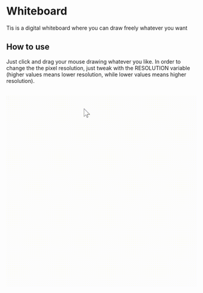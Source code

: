 # Whiteboard
Tis is a digital whiteboard where you can draw freely whatever you want

<h2> How to use </h2>
<p>
  Just click and drag your mouse drawing whatever you like. In order to change the the pixel resolution, just tweak with the RESOLUTION variable (higher values means lower resolution, while lower values means higher resolution).
</p>

<br>
<img src="data/example.gif">
